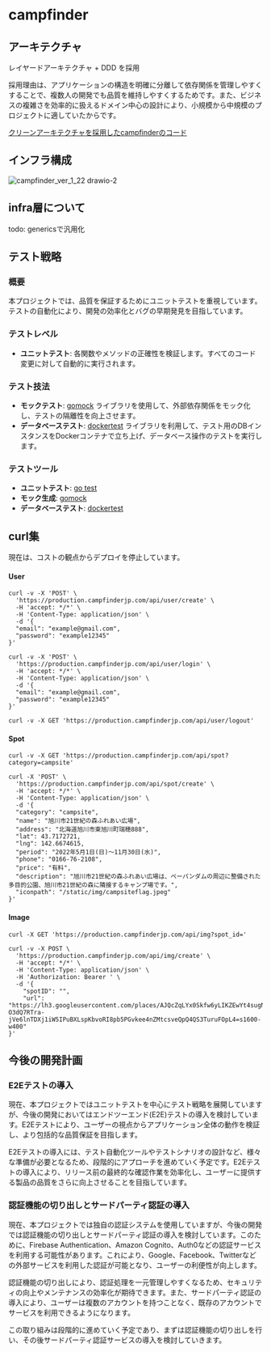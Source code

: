 # campfinder

## アーキテクチャ
レイヤードアーキテクチャ + DDD を採用

採用理由は、アプリケーションの構造を明確に分離して依存関係を管理しやすくすることで、複数人の開発でも品質を維持しやすくするためです。また、ビジネスの複雑さを効率的に扱えるドメイン中心の設計により、小規模から中規模のプロジェクトに適していたからです。

[クリーンアーキテクチャを採用したcampfinderのコード](https://github.com/tusmasoma/clean-architecture-campfinder/tree/main)

## インフラ構成
![campfinder_ver_1_22 drawio-2](https://github.com/tusmasoma/campfinder/assets/104899572/073b3d49-8c7c-4b9f-9227-e4a6a99dee39)

## infra層について
todo: genericsで汎用化

## テスト戦略
### 概要
本プロジェクトでは、品質を保証するためにユニットテストを重視しています。テストの自動化により、開発の効率化とバグの早期発見を目指しています。

### テストレベル
- **ユニットテスト**: 各関数やメソッドの正確性を検証します。すべてのコード変更に対して自動的に実行されます。

### テスト技法
- **モックテスト**: [gomock](https://github.com/golang/mock) ライブラリを使用して、外部依存関係をモック化し、テストの隔離性を向上させます。
- **データベーステスト**: [dockertest](https://github.com/ory/dockertest) ライブラリを利用して、テスト用のDBインスタンスをDockerコンテナで立ち上げ、データベース操作のテストを実行します。

### テストツール
- **ユニットテスト**: [go test](https://golang.org/pkg/testing/)
- **モック生成**: [gomock](https://github.com/golang/mock)
- **データベーステスト**: [dockertest](https://github.com/ory/dockertest)



## curl集
現在は、コストの観点からデプロイを停止しています。

#### User
```
curl -v -X 'POST' \
  'https://production.campfinderjp.com/api/user/create' \
  -H 'accept: */*' \
  -H 'Content-Type: application/json' \
  -d '{
  "email": "example@gmail.com",
  "password": "example12345"
}'
```

```
curl -v -X 'POST' \
  'https://production.campfinderjp.com/api/user/login' \
  -H 'accept: */*' \
  -H 'Content-Type: application/json' \
  -d '{
  "email": "example@gmail.com",
  "password": "example12345"
}'
```

```
curl -v -X GET 'https://production.campfinderjp.com/api/user/logout'
```

#### Spot
```
curl -v -X GET 'https://production.campfinderjp.com/api/spot?category=campsite'         
```

```
curl -X 'POST' \
  'https://production.campfinderjp.com/api/spot/create' \
  -H 'accept: */*' \
  -H 'Content-Type: application/json' \
  -d '{
  "category": "campsite",
  "name": "旭川市21世紀の森ふれあい広場",
  "address": "北海道旭川市東旭川町瑞穂888",
  "lat": 43.7172721,
  "lng": 142.6674615,
  "period": "2022年5月1日(日)～11月30日(水)",
  "phone": "0166-76-2108",
  "price": "有料",
  "description": "旭川市21世紀の森ふれあい広場は、ペーパンダムの周辺に整備された多目的公園、旭川市21世紀の森に隣接するキャンプ場です。",
  "iconpath": "/static/img/campsiteflag.jpeg"
}'
```

#### Image
```
curl -X GET 'https://production.campfinderjp.com/api/img?spot_id='
```

```
curl -v -X POST \  
  'https://production.campfinderjp.com/api/img/create' \
  -H 'accept: */*' \
  -H 'Content-Type: application/json' \
  -H 'Authorization: Bearer ' \
  -d '{
    "spotID": "",
    "url": "https://lh3.googleusercontent.com/places/AJQcZqLYx0Skfw6yLIKZEwYt4sugN-O3dQ7RTra-jVe6lnTDXj1iW5IPuBXLspKbvoRI8pb5PGvkee4nZMtcsveQpQ4QS3TuruFOpL4=s1600-w400"
}'
```

## 今後の開発計画

### E2Eテストの導入
現在、本プロジェクトではユニットテストを中心にテスト戦略を展開していますが、今後の開発においてはエンドツーエンド(E2E)テストの導入を検討しています。E2Eテストにより、ユーザーの視点からアプリケーション全体の動作を検証し、より包括的な品質保証を目指します。

E2Eテストの導入には、テスト自動化ツールやテストシナリオの設計など、様々な準備が必要となるため、段階的にアプローチを進めていく予定です。E2Eテストの導入により、リリース前の最終的な確認作業を効率化し、ユーザーに提供する製品の品質をさらに向上させることを目指しています。

### 認証機能の切り出しとサードパーティ認証の導入
現在、本プロジェクトでは独自の認証システムを使用していますが、今後の開発では認証機能の切り出しとサードパーティ認証の導入を検討しています。このために、Firebase Authentication、Amazon Cognito、Auth0などの認証サービスを利用する可能性があります。これにより、Google、Facebook、Twitterなどの外部サービスを利用した認証が可能となり、ユーザーの利便性が向上します。

認証機能の切り出しにより、認証処理を一元管理しやすくなるため、セキュリティの向上やメンテナンスの効率化が期待できます。また、サードパーティ認証の導入により、ユーザーは複数のアカウントを持つことなく、既存のアカウントでサービスを利用できるようになります。

この取り組みは段階的に進めていく予定であり、まずは認証機能の切り出しを行い、その後サードパーティ認証サービスの導入を検討していきます。
